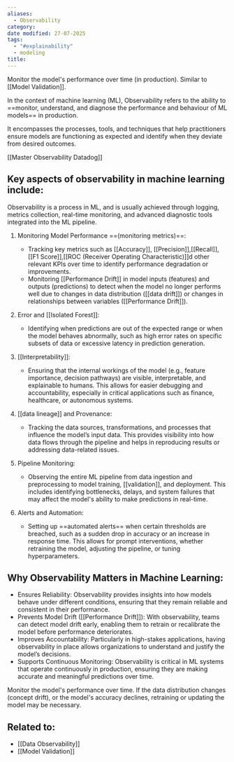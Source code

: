 ```yaml
---
aliases:
  - Observability
category: 
date modified: 27-07-2025
tags:
  - "#explainability"
  - modeling
title:
---
```

Monitor the model's performance over time (in production). Similar to [[Model Validation]].

In the context of machine learning (ML), Observability refers to the ability to ==monitor, understand, and diagnose the performance and behaviour of ML models== in production. 

It encompasses the processes, tools, and techniques that help practitioners ensure models are functioning as expected and identify when they deviate from desired outcomes. 

[[Master Observability Datadog]]
## Key aspects of observability in machine learning include:

Observability is a process in ML, and is usually achieved through logging, metrics collection, real-time monitoring, and advanced diagnostic tools integrated into the ML pipeline.

1. Monitoring Model Performance ==(monitoring metrics)==:
   - Tracking key metrics such as [[Accuracy]], [[Precision]],[[Recall]],[[F1 Score]],[[ROC (Receiver Operating Characteristic)]]d other relevant KPIs over time to identify performance degradation or improvements.
   - Monitoring [[Performance Drift]] in model inputs (features) and outputs (predictions) to detect when the model no longer performs well due to changes in data distribution ([[data drift]]) or changes in relationships between variables ([[Performance Drift]]).

1. Error and [[Isolated Forest]]:
   - Identifying when predictions are out of the expected range or when the model behaves abnormally, such as high error rates on specific subsets of data or excessive latency in prediction generation.
   
2. [[Interpretability]]:
   - Ensuring that the internal workings of the model (e.g., feature importance, decision pathways) are visible, interpretable, and explainable to humans. This allows for easier debugging and accountability, especially in critical applications such as finance, healthcare, or autonomous systems.

2. [[data lineage]] and Provenance:
   - Tracking the data sources, transformations, and processes that influence the model’s input data. This provides visibility into how data flows through the pipeline and helps in reproducing results or addressing data-related issues.

2. Pipeline Monitoring:
   - Observing the entire ML pipeline from data ingestion and preprocessing to model training, [[validation]], and deployment. This includes identifying bottlenecks, delays, and system failures that may affect the model's ability to make predictions in real-time.

2. Alerts and Automation:
   - Setting up ==automated alerts== when certain thresholds are breached, such as a sudden drop in accuracy or an increase in response time. This allows for prompt interventions, whether retraining the model, adjusting the pipeline, or tuning hyperparameters.

## Why Observability Matters in Machine Learning:

- Ensures Reliability: Observability provides insights into how models behave under different conditions, ensuring that they remain reliable and consistent in their performance.
- Prevents Model Drift ([[Performance Drift]]): With observability, teams can detect model drift early, enabling them to retrain or recalibrate the model before performance deteriorates.
- Improves Accountability: Particularly in high-stakes applications, having observability in place allows organizations to understand and justify the model’s decisions.
- Supports Continuous Monitoring: Observability is critical in ML systems that operate continuously in production, ensuring they are making accurate and meaningful predictions over time.

Monitor the model's performance over time. If the data distribution changes (concept drift), or the model's accuracy declines, retraining or updating the model may be necessary.

## Related to:
- [[Data Observability]]
- [[Model Validation]]

